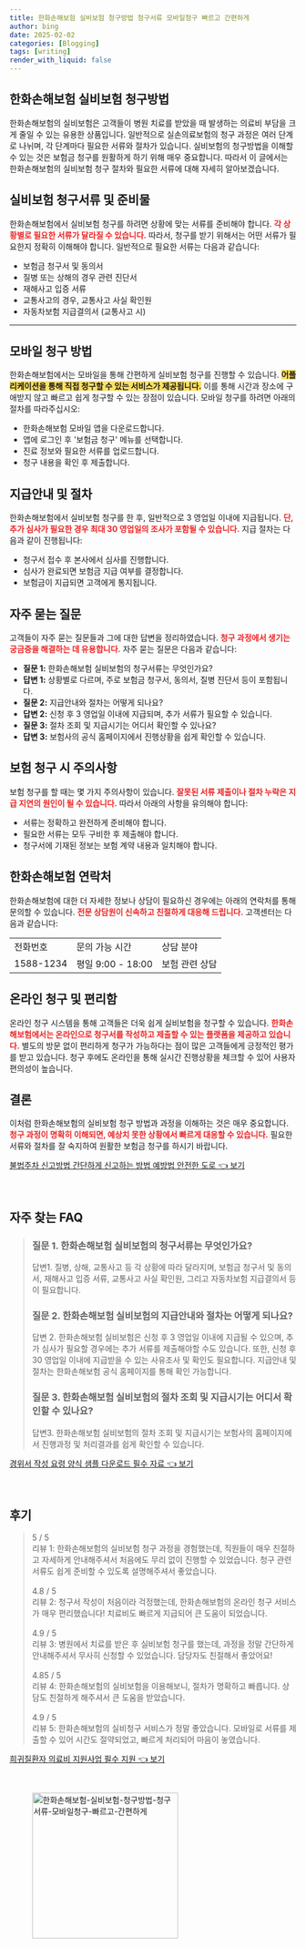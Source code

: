 ```yaml
---
title: 한화손해보험 실비보험 청구방법 청구서류 모바일청구 빠르고 간편하게
author: bing
date: 2025-02-02
categories: [Blogging]
tags: [writing]
render_with_liquid: false
---
```



<h2 id='한화손해보험_실비보험_청구방법'>한화손해보험 실비보험 청구방법</h2>

<p>한화손해보험의 실비보험은 고객들이 병원 치료를 받았을 때 발생하는 의료비 부담을 크게 줄일 수 있는 유용한 상품입니다. 일반적으로 실손의료보험의 청구 과정은 여러 단계로 나뉘며, 각 단계마다 필요한 서류와 절차가 있습니다. 실비보험의 청구방법을 이해할 수 있는 것은 보험금 청구를 원활하게 하기 위해 매우 중요합니다. 따라서 이 글에서는 한화손해보험의 실비보험 청구 절차와 필요한 서류에 대해 자세히 알아보겠습니다.</p>

<h2 id='실비보험_청구서류_및_준비물'>실비보험 청구서류 및 준비물</h2>

<p>한화손해보험에서 실비보험 청구를 하려면 상황에 맞는 서류를 준비해야 합니다. <b><span style="color: #ee2323;">각 상황별로 필요한 서류가 달라질 수 있습니다.</span></b> 따라서, 청구를 받기 위해서는 어떤 서류가 필요한지 정확히 이해해야 합니다. 일반적으로 필요한 서류는 다음과 같습니다:</p>

<ul>
    <li>보험금 청구서 및 동의서</li>
    <li>질병 또는 상해의 경우 관련 진단서</li>
    <li>재해사고 입증 서류</li>
    <li>교통사고의 경우, 교통사고 사실 확인원</li>
    <li>자동차보험 지급결의서 (교통사고 시)</li>
</ul>

<hr />

<h2 id='모바일_청구_방법'>모바일 청구 방법</h2>

<p>한화손해보험에서는 모바일을 통해 간편하게 실비보험 청구를 진행할 수 있습니다. <b><span style="background-color: #ffe066;">어플리케이션을 통해 직접 청구할 수 있는 서비스가 제공됩니다.</span></b> 이를 통해 시간과 장소에 구애받지 않고 빠르고 쉽게 청구할 수 있는 장점이 있습니다. 모바일 청구를 하려면 아래의 절차를 따라주십시오:</p>

<ul>
    <li>한화손해보험 모바일 앱을 다운로드합니다.</li>
    <li>앱에 로그인 후 '보험금 청구' 메뉴를 선택합니다.</li>
    <li>진료 정보와 필요한 서류를 업로드합니다.</li>
    <li>청구 내용을 확인 후 제출합니다.</li>
</ul>

<h2 id='지급안내_및_절차'>지급안내 및 절차</h2>

<p>한화손해보험에서 실비보험 청구를 한 후, 일반적으로 3 영업일 이내에 지급됩니다. <b><span style="color: #ee2323;">단, 추가 심사가 필요한 경우 최대 30 영업일의 조사가 포함될 수 있습니다.</span></b> 지급 절차는 다음과 같이 진행됩니다:</p>

<ul>
    <li>청구서 접수 후 본사에서 심사를 진행합니다.</li>
    <li>심사가 완료되면 보험금 지급 여부를 결정합니다.</li>
    <li>보험금이 지급되면 고객에게 통지됩니다.</li>
</ul>

<h2 id='자주_묻는_질문'>자주 묻는 질문</h2>

<p>고객들이 자주 묻는 질문들과 그에 대한 답변을 정리하였습니다. <b><span style="color: #ee2323;">청구 과정에서 생기는 궁금증을 해결하는 데 유용합니다.</span></b> 자주 묻는 질문은 다음과 같습니다:</p>

<ul>
    <li><b>질문 1:</b> 한화손해보험 실비보험의 청구서류는 무엇인가요?</li>
    <li><b>답변 1:</b> 상황별로 다르며, 주로 보험금 청구서, 동의서, 질병 진단서 등이 포함됩니다.</li>
    <li><b>질문 2:</b> 지급안내와 절차는 어떻게 되나요?</li>
    <li><b>답변 2:</b> 신청 후 3 영업일 이내에 지급되며, 추가 서류가 필요할 수 있습니다.</li>
    <li><b>질문 3:</b> 절차 조회 및 지급시기는 어디서 확인할 수 있나요?</li>
    <li><b>답변 3:</b> 보험사의 공식 홈페이지에서 진행상황을 쉽게 확인할 수 있습니다.</li>
</ul>

<h2 id='보험_청구_시_주의사항'>보험 청구 시 주의사항</h2>

<p>보험 청구를 할 때는 몇 가지 주의사항이 있습니다. <b><span style="color: #ee2323;">잘못된 서류 제출이나 절차 누락은 지급 지연의 원인이 될 수 있습니다.</span></b> 따라서 아래의 사항을 유의해야 합니다:</p>

<ul>
    <li>서류는 정확하고 완전하게 준비해야 합니다.</li>
    <li>필요한 서류는 모두 구비한 후 제출해야 합니다.</li>
    <li>청구서에 기재된 정보는 보험 계약 내용과 일치해야 합니다.</li>
</ul>

<h2 id='한화손해보험_연락처'>한화손해보험 연락처</h2>

<p>한화손해보험에 대한 더 자세한 정보나 상담이 필요하신 경우에는 아래의 연락처를 통해 문의할 수 있습니다. <b><span style="color: #ee2323;">전문 상담원이 신속하고 친절하게 대응해 드립니다.</span></b> 고객센터는 다음과 같습니다:</p>

<table>
    <tr>
        <td>전화번호</td>
        <td>문의 가능 시간</td>
        <td>상담 분야</td>
    </tr>
    <tr>
        <td>1588-1234</td>
        <td>평일 9:00 - 18:00</td>
        <td>보험 관련 상담</td>
    </tr>
</table>

<h2 id='온라인_청구_및_편리함'>온라인 청구 및 편리함</h2>

<p>온라인 청구 시스템을 통해 고객들은 더욱 쉽게 실비보험을 청구할 수 있습니다. <b><span style="color: #ee2323;">한화손해보험에서는 온라인으로 청구서를 작성하고 제출할 수 있는 플랫폼을 제공하고 있습니다.</span></b> 별도의 방문 없이 편리하게 청구가 가능하다는 점이 많은 고객들에게 긍정적인 평가를 받고 있습니다. 청구 후에도 온라인을 통해 실시간 진행상황을 체크할 수 있어 사용자 편의성이 높습니다.</p>

<h2 id='결론'>결론</h2>

<p>이처럼 한화손해보험의 실비보험 청구 방법과 과정을 이해하는 것은 매우 중요합니다. <b><span style="color: #ee2323;">청구 과정이 명확히 이해되면, 예상치 못한 상황에서 빠르게 대응할 수 있습니다.</span></b> 필요한 서류와 절차를 잘 숙지하여 원활한 보험금 청구를 하시기 바랍니다.</p>


<p><a class="click-button" title="불법주차 신고방법 간단하게 신고하는 방법 예방법 안전한 도로" href="https://afficreate.github.io/posts/%EB%B6%88%EB%B2%95%EC%A3%BC%EC%B0%A8-%EC%8B%A0%EA%B3%A0%EB%B0%A9%EB%B2%95-%EA%B0%84%EB%8B%A8%ED%95%98%EA%B2%8C-%EC%8B%A0%EA%B3%A0%ED%95%98%EB%8A%94-%EB%B0%A9%EB%B2%95-%EC%98%88%EB%B0%A9%EB%B2%95-%EC%95%88%EC%A0%84%ED%95%9C-%EB%8F%84%EB%A1%9C/" rel="dofollow">불법주차 신고방법 간단하게 신고하는 방법 예방법 안전한 도로 👈 보기</a></p><br>
<h2 id='자주_찾는_FAQ'>자주 찾는 FAQ</h2>
<div itemscope="" itemtype="https://schema.org/FAQPage"> 
<blockquote> 
<div itemscope="" itemprop="mainEntity" itemtype="https://schema.org/Question"> 
<h3 itemprop="name">질문 1. 한화손해보험 실비보험의 청구서류는 무엇인가요?</h3> 
<div itemscope="" itemprop="acceptedAnswer" itemtype="https://schema.org/Answer"> 
<span itemprop="text"> 
<p>답변1. 질병, 상해, 교통사고 등 각 상황에 따라 달라지며, 보험금 청구서 및 동의서, 재해사고 입증 서류, 교통사고 사실 확인원, 그리고 자동차보험 지급결의서 등이 필요합니다.</p> 
</span> 
</div> 
</div> 
<div itemscope="" itemprop="mainEntity" itemtype="https://schema.org/Question"> 
<h3 itemprop="name">질문 2. 한화손해보험 실비보험의 지급안내와 절차는 어떻게 되나요?</h3> 
<div itemscope="" itemprop="acceptedAnswer" itemtype="https://schema.org/Answer"> 
<span itemprop="text"> 
<p>답변 2. 한화손해보험 실비보험은 신청 후 3 영업일 이내에 지급될 수 있으며, 추가 심사가 필요할 경우에는 추가 서류를 제출해야할 수도 있습니다. 또한, 신청 후 30 영업일 이내에 지급받을 수 있는 사유조사 및 확인도 필요합니다. 지급안내 및 절차는 한화손해보험 공식 홈페이지를 통해 확인 가능합니다.</p> 
</span> 
</div> 
</div> 
<div itemscope="" itemprop="mainEntity" itemtype="https://schema.org/Question"> 
<h3 itemprop="name">질문 3. 한화손해보험 실비보험의 절차 조회 및 지급시기는 어디서 확인할 수 있나요?</h3> 
<div itemscope="" itemprop="acceptedAnswer" itemtype="https://schema.org/Answer"> 
<span itemprop="text"> 
<p>답변3. 한화손해보험 실비보험의 절차 조회 및 지급시기는 보험사의 홈페이지에서 진행과정 및 처리결과를 쉽게 확인할 수 있습니다.</p> 
</span> 
</div> 
</div> 
</blockquote> 
</div>
<p><a class="click-button" title="경위서 작성 요령 양식 샘플 다운로드 필수 자료" href="https://afficreate.github.io/posts/%EA%B2%BD%EC%9C%84%EC%84%9C-%EC%9E%91%EC%84%B1-%EC%9A%94%EB%A0%B9-%EC%96%91%EC%8B%9D-%EC%83%98%ED%94%8C-%EB%8B%A4%EC%9A%B4%EB%A1%9C%EB%93%9C-%ED%95%84%EC%88%98-%EC%9E%90%EB%A3%8C/" rel="dofollow">경위서 작성 요령 양식 샘플 다운로드 필수 자료 👈 보기</a></p><br>
<h2 id='후기'>후기</h2>
<div itemscope itemtype="https://schema.org/Product">
  <blockquote>
  <div itemprop="review" itemscope itemtype="https://schema.org/Review">
      <div itemprop="reviewRating" itemscope itemtype="https://schema.org/Rating"> <span itemprop="ratingValue">5</span> / <span itemprop="bestRating">5</span> </div>
      <span itemprop="reviewBody">리뷰 1: 한화손해보험의 실비보험 청구 과정을 경험했는데, 직원들이 매우 친절하고 자세하게 안내해주셔서 처음에도 무리 없이 진행할 수 있었습니다. 청구 관련 서류도 쉽게 준비할 수 있도록 설명해주셔서 좋았습니다.</span>
  </div>
  <br>
  <div itemprop="review" itemscope itemtype="https://schema.org/Review">
      <div itemprop="reviewRating" itemscope itemtype="https://schema.org/Rating"> <span itemprop="ratingValue">4.8</span> / <span itemprop="bestRating">5</span> </div>
      <span itemprop="reviewBody">리뷰 2: 청구서 작성이 처음이라 걱정했는데, 한화손해보험의 온라인 청구 서비스가 매우 편리했습니다! 치료비도 빠르게 지급되어 큰 도움이 되었습니다.</span>
  </div>
  <br>
  <div itemprop="review" itemscope itemtype="https://schema.org/Review">
      <div itemprop="reviewRating" itemscope itemtype="https://schema.org/Rating"> <span itemprop="ratingValue">4.9</span> / <span itemprop="bestRating">5</span> </div>
      <span itemprop="reviewBody">리뷰 3: 병원에서 치료를 받은 후 실비보험 청구를 했는데, 과정을 정말 간단하게 안내해주셔서 무사히 신청할 수 있었습니다. 담당자도 친절해서 좋았어요!</span>
  </div>
  <br>
  <div itemprop="review" itemscope itemtype="https://schema.org/Review">
      <div itemprop="reviewRating" itemscope itemtype="https://schema.org/Rating"> <span itemprop="ratingValue">4.85</span> / <span itemprop="bestRating">5</span> </div>
      <span itemprop="reviewBody">리뷰 4: 한화손해보험의 실비보험을 이용해보니, 절차가 명확하고 빠릅니다. 상담도 친절하게 해주셔서 큰 도움을 받았습니다.</span>
  </div>
  <br>
  <div itemprop="review" itemscope itemtype="https://schema.org/Review">
      <div itemprop="reviewRating" itemscope itemtype="https://schema.org/Rating"> <span itemprop="ratingValue">4.9</span> / <span itemprop="bestRating">5</span> </div>
      <span itemprop="reviewBody">리뷰 5: 한화손해보험의 실비청구 서비스가 정말 좋았습니다. 모바일로 서류를 제출할 수 있어 시간도 절약되었고, 빠르게 처리되어 마음이 놓였습니다.</span>
  </div>
  </blockquote>
</div>
<p><a class="click-button" title="희귀질환자 의료비 지원사업 필수 지원" href="https://afficreate.github.io/posts/%ED%9D%AC%EA%B7%80%EC%A7%88%ED%99%98%EC%9E%90-%EC%9D%98%EB%A3%8C%EB%B9%84-%EC%A7%80%EC%9B%90%EC%82%AC%EC%97%85-%ED%95%84%EC%88%98-%EC%A7%80%EC%9B%90/" rel="dofollow">희귀질환자 의료비 지원사업 필수 지원 👈 보기</a></p><br>
<figure class="image"><img src="https://afficreate.github.io/assets/img/thumbnail/한화손해보험-실비보험-청구방법-청구서류-모바일청구-빠르고-간편하게.webp" alt="한화손해보험-실비보험-청구방법-청구서류-모바일청구-빠르고-간편하게" width="256" height="256"></figure>